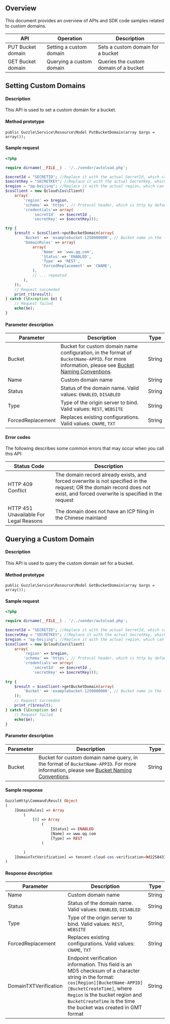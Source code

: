 
## Overview

This document provides an overview of APIs and SDK code samples related to custom domains.

| API | Operation | Description |
| ----------------- | -------------- | -------------------------- |
| PUT Bucket domain    | Setting a custom domain | Sets a custom domain for a bucket |
| GET Bucket domain    | Querying a custom domain | Queries the custom domain of a bucket |

## Setting Custom Domains

#### Description

This API is used to set a custom domain for a bucket.

#### Method prototype

```
public Guzzle\Service\Resource\Model PutBucketDomain(array $args = array());
```

#### Sample request

[//]: # (.cssg-snippet-put-bucket-domain)
```php
<?php

require dirname(__FILE__) . '/../vendor/autoload.php';

$secretId = "SECRETID"; //Replace it with the actual SecretId, which can be viewed and managed at https://console.cloud.tencent.com/cam/capi
$secretKey = "SECRETKEY"; //Replace it with the actual SecretKey, which can be viewed and managed at https://console.cloud.tencent.com/cam/capi
$region = "ap-beijing"; //Replace it with the actual region, which can be viewed in the console at https://console.cloud.tencent.com/cos5/bucket
$cosClient = new Qcloud\Cos\Client(
    array(
        'region' => $region,
        'schema' => 'https', // Protocol header, which is http by default
        'credentials'=> array(
            'secretId'  => $secretId ,
            'secretKey' => $secretKey)));

try {
    $result = $cosClient->putBucketDomain(array( 
        'Bucket' => 'examplebucket-1250000000', // Bucket name in the format of `BucketName-APPID`, which can be viewed in the COS console at https://console.cloud.tencent.com/cos5/bucket 
        'DomainRules' => array( 
            array( 
                'Name' => 'www.qq.com', 
                'Status' => 'ENABLED', 
                'Type' => 'REST', 
                'ForcedReplacement' => 'CNAME', 
            ),  
            // ... repeated 
        ),  
    )); 
    // Request succeeded
    print_r($result);
} catch (\Exception $e) {
    // Request failed
    echo($e);
}
```

#### Parameter description

| Parameter | Description | Type |
| ----------------- | ------------------------------------------------------------ | ------ |
| Bucket | Bucket for custom domain name configuration, in the format of `BucketName-APPID`. For more information, please see [Bucket Naming Conventions](https://intl.cloud.tencent.com/document/product/436/13312). | String |
| Name    | Custom domain name                                                                           | String      |
| Status | Status of the domain name. Valid values: `ENABLED`, `DISABLED` | String |
| Type    | Type of the origin server to bind. Valid values: `REST`, `WEBSITE`                                                             | String      |
| ForcedReplacement | Replaces existing configurations. Valid values: `CNAME`, `TXT`                    | String |

#### Error codes

The following describes some common errors that may occur when you call this API:

| Status Code | Description |
| -------------------------------------- | ------------------------------------------------------------ |
| HTTP 409 Conflict | The domain record already exists, and forced overwrite is not specified in the request; OR the domain record does not exist, and forced overwrite is specified in the request |
| HTTP 451 Unavailable For Legal Reasons | The domain does not have an ICP filing in the Chinese mainland                          |

## Querying a Custom Domain

#### Description

This API is used to query the custom domain set for a bucket.

#### Method prototype

```
public Guzzle\Service\Resource\Model GetBucketDomain(array $args = array());
```

#### Sample request

[//]: # (.cssg-snippet-get-bucket-domain)
```php
<?php

require dirname(__FILE__) . '/../vendor/autoload.php';

$secretId = "SECRETID"; //Replace it with the actual SecretId, which can be viewed and managed at https://console.cloud.tencent.com/cam/capi
$secretKey = "SECRETKEY"; //Replace it with the actual SecretKey, which can be viewed and managed at https://console.cloud.tencent.com/cam/capi
$region = "ap-beijing"; //Replace it with the actual region, which can be viewed in the console at https://console.cloud.tencent.com/cos5/bucket
$cosClient = new Qcloud\Cos\Client(
    array(
        'region' => $region,
        'schema' => 'https', // Protocol header, which is http by default
        'credentials'=> array(
            'secretId'  => $secretId ,
            'secretKey' => $secretKey)));
            
try {
    $result = $cosClient->getBucketDomain(array( 
        'Bucket' => 'examplebucket-1250000000', // Bucket name in the format of `BucketName-APPID`, which can be viewed in the COS console at https://console.cloud.tencent.com/cos5/bucket
    )); 
    // Request succeeded
    print_r($result);
} catch (\Exception $e) {
    // Request failed
    echo($e);
}
```

#### Parameter description

| Parameter | Description | Type |
| -------- | ------------------------------------------------------------ | ------ |
| Bucket | Bucket for custom domain name query, in the format of `BucketName-APPID`. For more information, please see [Bucket Naming Conventions](https://intl.cloud.tencent.com/document/product/436/13312). | String |

#### Sample response

```php
GuzzleHttp\Command\Result Object
(
    [DomainRules] => Array
        (
            [0] => Array
                (
                    [Status] => ENABLED
                    [Name] => www.qq.com
                    [Type] => REST
                )

        )
    [DomainTxtVerification] => tencent-cloud-cos-verification=9d2258433b1f38c7dd4b29fe272d2128
)
```

#### Response description

| Parameter | Description | Type |
| --------------------- | ------------------------------------------------------------ | ------ |
| Name    | Custom domain name                                                                           | String      |
| Status | Status of the domain name. Valid values: `ENABLED`, `DISABLED` | String |
| Type    | Type of the origin server to bind. Valid values: `REST`, `WEBSITE`                                                             | String      |
| ForcedReplacement | Replaces existing configurations. Valid values: `CNAME`, `TXT`                    | String |
| DomainTXTVerification | Endpoint verification information. This field is an MD5 checksum of a character string in the format: <br>`cos[Region][BucketName-APPID][BucketCreateTime]`, where `Region` is the bucket region and `BucketCreateTime` is the time the bucket was created in GMT format | String |

